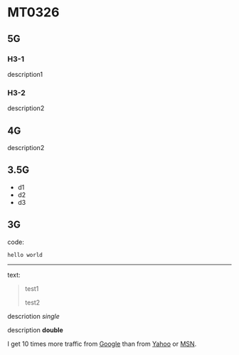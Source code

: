 # MT0326

## 5G

### H3-1

description1

### H3-2

description2

## 4G

description2

## 3.5G

- d1
- d2
- d3

## 3G

code:

    hello world

---

text:
> test1
>
> test2
>

descriotion *single*

description **double**

I get 10 times more traffic from [Google](http://google.com/)
than from [Yahoo](http://search.yahoo.com/ "Yahoo Search") or
[MSN](http://search.msn.com/ "MSN Search").